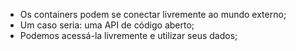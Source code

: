 * Os containers podem se conectar livremente ao mundo externo;
* Um caso seria: uma API de código aberto; 
* Podemos acessá-la livremente e utilizar seus dados;